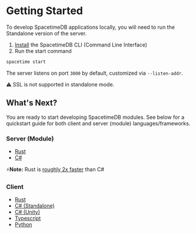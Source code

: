 # Getting Started

To develop SpacetimeDB applications locally, you will need to run the Standalone version of the server.

1. [Install](/install) the SpacetimeDB CLI (Command Line Interface)
2. Run the start command

```bash
spacetime start
```

The server listens on port `3000` by default, customized via `--listen-addr`.

⚠️ SSL is not supported in standalone mode.

## What's Next?

You are ready to start developing SpacetimeDB modules. See below for a quickstart guide for both client and server (module) languages/frameworks.

### Server (Module)

- [Rust](/docs/modules/rust/quickstart)
- [C#](/docs/modules/c-sharp/quickstart)

⚡**Note:** Rust is [roughly 2x faster](https://faun.dev/c/links/faun/c-vs-rust-vs-go-a-performance-benchmarking-in-kubernetes/) than C#

### Client

- [Rust](/docs/sdks/rust/quickstart)
- [C# (Standalone)](/docs/sdks/c-sharp/quickstart) 
- [C# (Unity)](/docs/unity/part-1)
- [Typescript](/docs/sdks/typescript/quickstart)
- [Python](/docs/sdks/python/quickstart)